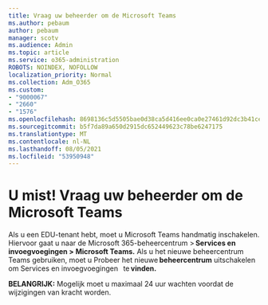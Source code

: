 ```yaml
---
title: Vraag uw beheerder om de Microsoft Teams
ms.author: pebaum
author: pebaum
manager: scotv
ms.audience: Admin
ms.topic: article
ms.service: o365-administration
ROBOTS: NOINDEX, NOFOLLOW
localization_priority: Normal
ms.collection: Adm_O365
ms.custom:
- "9000067"
- "2660"
- "1576"
ms.openlocfilehash: 8698136c5d5505bae0d38ca5d416ee0ca0e27461d92dc3b41ce029cb383abfb8
ms.sourcegitcommit: b5f7da89a650d2915dc652449623c78be6247175
ms.translationtype: MT
ms.contentlocale: nl-NL
ms.lasthandoff: 08/05/2021
ms.locfileid: "53950948"
---
```

# <a name="youre-missing-out-ask-your-admin-to-enable-microsoft-teams"></a>U mist! Vraag uw beheerder om de Microsoft Teams

Als u een EDU-tenant hebt, moet u Microsoft Teams handmatig inschakelen. Hiervoor gaat u naar de Microsoft 365-beheercentrum > **Services en invoegvoegingen > Microsoft Teams.** Als u het nieuwe beheercentrum Teams gebruiken, moet u Probeer het nieuwe **beheercentrum** uitschakelen om Services en invoegvoegingen   te **vinden.** 

**BELANGRIJK:** Mogelijk moet u maximaal 24 uur wachten voordat de wijzigingen van kracht worden.